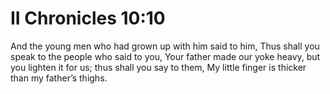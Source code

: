 # II Chronicles 10:10

And the young men who had grown up with him said to him, Thus shall you speak to the people who said to you, Your father made our yoke heavy, but you lighten it for us; thus shall you say to them, My little finger is thicker than my father’s thighs.
